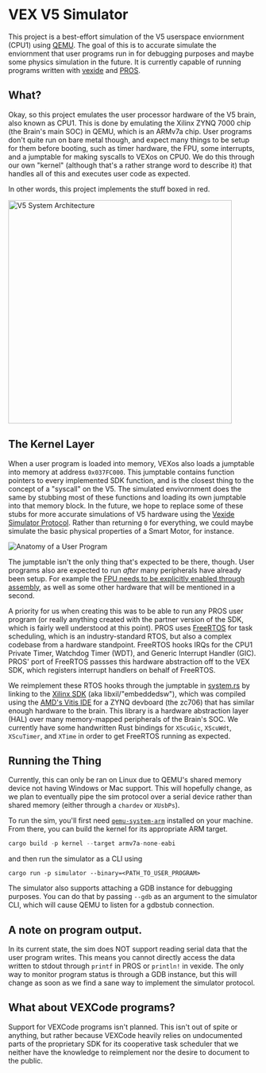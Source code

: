 # VEX V5 Simulator

This project is a best-effort simulation of the V5 userspace enviornment (CPU1) using [QEMU](https://www.qemu.org/). The goal of this is to accurate simulate the enviornment that user programs run in for debugging purposes and maybe some physics simulation in the future. It is currently capable of running programs written with [vexide](https://vexide.dev/) and [PROS](https://pros.cs.purdue.edu/).

## What?

Okay, so this project emulates the user processor hardware of the V5 brain, also known as CPU1. This is done by emulating the Xilinx ZYNQ 7000 chip (the Brain's main SOC) in QEMU, which is an ARMv7a chip. User programs don't quite run on bare metal though, and expect many things to be setup for them before booting, such as timer hardware, the FPU, some interrupts, and a jumptable for making syscalls to VEXos on CPU0. We do this through our own "kernel" (although that's a rather strange word to describe it) that handles all of this and executes user code as expected.

In other words, this project implements the stuff boxed in red.

<img alt="V5 System Architecture" src="https://github.com/vexide/vex-v5-sim/assets/42101043/5d8f2238-8d47-4a2a-84fc-b1f0ea3045de" width="450" />

## The Kernel Layer

When a user program is loaded into memory, VEXos also loads a jumptable into memory at address `0x037FC000`. This jumptable contains function pointers to every implemented SDK function, and is the closest thing to the concept of a "syscall" on the V5. The simulated envivornment does the same by stubbing most of these functions and loading its own jumptable into that memory block. In the future, we hope to replace some of these stubs for more accurate simulations of V5 hardware using the [Vexide Simulator Protocol](https://github.com/vexide/simulator-protocol). Rather than returning `0` for everything, we could maybe simulate the basic physical properties of a Smart Motor, for instance.

![Anatomy of a User Program](https://github.com/vexide/vex-v5-sim/assets/42101043/4ab18389-11eb-416e-87e1-828345065aab)

The jumptable isn't the only thing that's expected to be there, though. User programs also are expected to run *after* many peripherals have already been setup. For example the [FPU needs to be explicitly enabled through assembly](https://github.com/vexide/vex-v5-sim/blob/main/packages/kernel/src/main.rs#L165), as well as some other hardware that will be mentioned in a second.

A priority for us when creating this was to be able to run any PROS user program (or really anything created with the partner version of the SDK, which is fairly well understood at this point). PROS uses [FreeRTOS](https://freertos.org/) for task scheduling, which is an industry-standard RTOS, but also a complex codebase from a hardware standpoint. FreeRTOS hooks IRQs for the CPU1 Private Timer, Watchdog Timer (WDT), and Generic Interrupt Handler (GIC). PROS' port of FreeRTOS passses this hardware abstraction off to the VEX SDK, which registers interrupt handlers on behalf of FreeRTOS.

We reimplement these RTOS hooks through the jumptable in [system.rs](https://github.com/vexide/vex-v5-sim/blob/main/packages/kernel/src/sdk/system.rs) by linking to the [Xilinx SDK](https://github.com/xilinx/embeddedsw/) (aka libxil/"embeddedsw"), which was compiled using the [AMD's Vitis IDE](https://www.xilinx.com/products/design-tools/vitis.html) for a ZYNQ devboard (the zc706) that has similar enough hardware to the brain. This library is a hardware abstraction layer (HAL) over many memory-mapped peripherals of the Brain's SOC. We currently have some handwritten Rust bindings for `XScuGic`, `XScuWdt`, `XScuTimer`, and `XTime` in order to get FreeRTOS running as expected.

## Running the Thing

Currently, this can only be ran on Linux due to QEMU's shared memory device not having Windows or Mac support. This will hopefully change, as we plan to eventually pipe the sim protocol over a serial device rather than shared memory (either through a `chardev` or `XUsbPs`).

To run the sim, you'll first need [`qemu-system-arm`](https://www.qemu.org/docs/master/system/target-arm.html) installed on your machine. From there, you can build the kernel for its appropriate ARM target.

```rs
cargo build -p kernel --target armv7a-none-eabi
```

and then run the simulator as a CLI using

```
cargo run -p simulator --binary=<PATH_TO_USER_PROGRAM>
```

The simulator also supports attaching a GDB instance for debugging purposes. You can do that by passing `--gdb` as an argument to the simulator CLI, which will cause QEMU to listen for a gdbstub connection.

## A note on program output.

In its current state, the sim does NOT support reading serial data that the user program writes. This means you cannot directly access the data written to stdout through `printf` in PROS or `println!` in vexide. The only way to monitor program status is through a GDB instance, but this will change as soon as we find a sane way to implement the simulator protocol.

## What about VEXCode programs?

Support for VEXCode programs isn't planned. This isn't out of spite or anything, but rather because VEXCode heavily relies on undocumented parts of the proprietary SDK for its cooperative task scheduler that we neither have the knowledge to reimplement nor the desire to document to the public.
